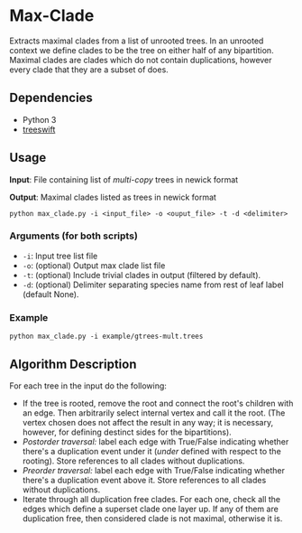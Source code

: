 # Max-Clade

Extracts maximal clades from a list of unrooted trees. In an unrooted context we define clades to be the tree on either half of any bipartition. Maximal clades are clades which do not contain duplications, however every clade that they are a subset of does.

## Dependencies

- Python 3
- [treeswift](https://github.com/niemasd/TreeSwift)

## Usage

**Input**: File containing list of *multi-copy* trees in newick format

**Output**: Maximal clades listed as trees in newick format

```
python max_clade.py -i <input_file> -o <ouput_file> -t -d <delimiter>
```

### Arguments (for both scripts)

- `-i`: Input tree list file
- `-o`: (optional) Output max clade list file
- `-t`: (optional) Include trivial clades in output (filtered by default).
- `-d`: (optional) Delimiter separating species name from rest of leaf label (default None).

### Example

```
python max_clade.py -i example/gtrees-mult.trees
```

## Algorithm Description

For each tree in the input do the following:

- If the tree is rooted, remove the root and connect the root's children with an edge. Then arbitrarily select internal vertex and call it the root. (The vertex chosen does not affect the result in any way; it is necessary, however, for defining destinct sides for the bipartitions).
- *Postorder traversal:* label each edge with True/False indicating whether there's a duplication event under it (*under* defined with respect to the rooting). Store references to all clades without duplications.
- *Preorder traversal:* label each edge with True/False indicating whether there's a duplication event above it. Store references to all clades without duplications.
- Iterate through all duplication free clades. For each one, check all the edges which define a superset clade one layer up. If any of them are duplication free, then considered clade is not maximal, otherwise it is.
